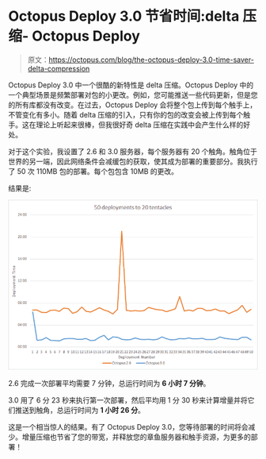 # Octopus Deploy 3.0 节省时间:delta 压缩- Octopus Deploy

> 原文：<https://octopus.com/blog/the-octopus-deploy-3.0-time-saver-delta-compression>

Octopus Deploy 3.0 中一个很酷的新特性是 delta 压缩。Octopus Deploy 中的一个典型场景是频繁部署对包的小更改。例如，您可能推送一些代码更新，但是您的所有库都没有改变。在过去，Octopus Deploy 会将整个包上传到每个触手上，不管变化有多小。随着 delta 压缩的引入，只有你的包的改变会被上传到每个触手。这在理论上听起来很棒，但我很好奇 delta 压缩在实践中会产生什么样的好处。

对于这个实验，我设置了 2.6 和 3.0 服务器，每个服务器有 20 个触角。触角位于世界的另一端，因此网络条件会减缓包的获取，使其成为部署的重要部分。我执行了 50 次 110MB 包的部署。每个包包含 10MB 的更改。

结果是:

![Deployment times](img/d517ef96596336022c22ab9e38d3d485.png)

2.6 完成一次部署平均需要 7 分钟，总运行时间为 **6 小时 7 分钟**。

3.0 用了 6 分 23 秒来执行第一次部署，然后平均用 1 分 30 秒来计算增量并将它们推送到触角，总运行时间为 **1 小时 26 分**。

这是一个相当惊人的结果。有了 Octopus Deploy 3.0，您等待部署的时间将会减少。增量压缩也节省了您的带宽，并释放您的章鱼服务器和触手资源，为更多的部署！